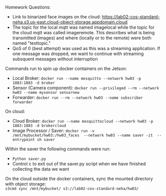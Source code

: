 Homework Questions:

- Link to binarized face images on the cloud: https://lab02-cos-standard-neha.s3.us-east.cloud-object-storage.appdomain.cloud
- The topic for the local mqtt was named imagelocal while the topic for the cloud mqtt was called imageremote. This describes what is being transmitted (images) and where (locally or to the remote)  were both named "testtopic."
- QoS of 0 (best attempt) was used as this was a streaming application. If one message was dropped, we want to continue with streaming subsquent messages without interruption

Commands run to spin up docker containers on the Jetson:
- Local Broker:  `docker run --name mosquitto --network hw03 -p 1883:1883 -d broker`
- Sensor (Camera component): `docker run --privileged --rm --network hw03 --name mysensor sensornew`
- Forwarder: `docker run --rm --network hw03 --name subscriber forwarder`

On cloud:
- Cloud Broker: `docker run --name mosquittocloud --network hw03 -p 1883:1883 -d brokercloud`
- Image Processor / Saver: `docker run -v /mnt/mybucket/hw03:/hw03_faces  --network hw03 --name saver -it  --entrypoint sh saver`

Within the saver the following commands were run:
- `Python saver.py`
- Control c to exit out of the saver.py script when we have finished collecting the data we want

On the cloud outside the docker containers, sync the mounted directory with object storage:  
`s3cmd sync /mnt/mybucket/ s3://lab02-cos-standard-neha/hw03/`

